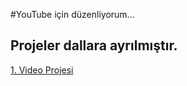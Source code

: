 #YouTube için düzenliyorum...
## Projeler dallara ayrılmıştır.
[1. Video Projesi](https://github.com/gitMkara/youtube/tree/01-user-auth)
